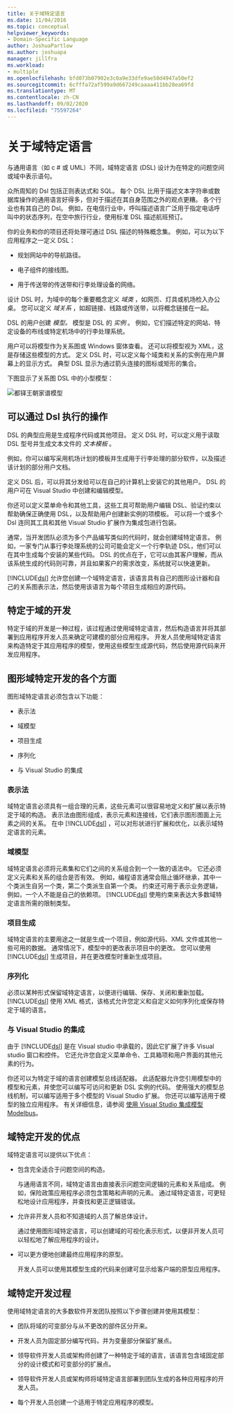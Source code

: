 ```yaml
---
title: 关于域特定语言
ms.date: 11/04/2016
ms.topic: conceptual
helpviewer_keywords:
- Domain-Specific Language
author: JoshuaPartlow
ms.author: joshuapa
manager: jillfra
ms.workload:
- multiple
ms.openlocfilehash: bfd073b07902e3c0a9e33dfe9ae50d4947a50ef2
ms.sourcegitcommit: 6cfffa72af599a9d667249caaaa411bb28ea69fd
ms.translationtype: MT
ms.contentlocale: zh-CN
ms.lasthandoff: 09/02/2020
ms.locfileid: "75597264"
---
```

# <a name="about-domain-specific-languages"></a>关于域特定语言

与通用语言（如 c # 或 UML）不同，域特定语言 (DSL) 设计为在特定的问题空间或域中表示语句。

众所周知的 Dsl 包括正则表达式和 SQL。 每个 DSL 比用于描述文本字符串或数据库操作的通用语言好得多，但对于描述在其自身范围之外的观点更糟。 各个行业也有其自己的 Dsl。 例如，在电信行业中，呼叫描述语言广泛用于指定电话呼叫中的状态序列，在空中旅行行业，使用标准 DSL 描述航班预订。

你的业务和你的项目还将处理可通过 DSL 描述的特殊概念集。 例如，可以为以下应用程序之一定义 DSL：

- 规划网站中的导航路径。

- 电子组件的接线图。

- 用于传送带的传送带和行李处理设备的网络。

设计 DSL 时，为域中的每个重要概念定义 *域类* ，如网页、灯具或机场检入办公桌。 您可以定义 *域关系* ，如超链接、线路或传送带，以将概念链接在一起。

DSL 的用户创建 *模型。* 模型是 DSL 的 *实例* 。 例如，它们描述特定的网站、特定设备的布线或特定机场中的行李处理系统。

用户可以将模型作为关系图或 Windows 窗体查看。 还可以将模型视为 XML，这是存储这些模型的方式。 定义 DSL 时，可以定义每个域类和关系的实例在用户屏幕上的显示方式。 典型 DSL 显示为通过箭头连接的图标或矩形的集合。

下图显示了关系图 DSL 中的小型模型：

![都铎王朝家谱模型](../modeling/media/tudor_familytreemodel.png)

## <a name="what-you-can-do-with-dsls"></a>可以通过 Dsl 执行的操作

DSL 的典型应用是生成程序代码或其他项目。 定义 DSL 时，可以定义用于读取 DSL 型号并生成文本文件的 *文本模板* 。

例如，你可以编写采用机场计划的模板并生成用于行李处理的部分软件，以及描述该计划的部分用户文档。

定义 DSL 后，可以将其分发给可以在自己的计算机上安装它的其他用户。 DSL 的用户可在 Visual Studio 中创建和编辑模型。

你还可以定义菜单命令和其他工具，这些工具可帮助用户编辑 DSL、验证约束以帮助确保正确使用 DSL，以及帮助用户创建新实例的项模板。 可以将一个或多个 Dsl 连同其工具和其他 Visual Studio 扩展作为集成包进行包装。

通常，当开发团队必须为多个产品编写类似的代码时，就会创建域特定语言。 例如，一家专门从事行李处理系统的公司可能会定义一个行李轨迹 DSL，他们可以在其中生成每个安装的某些代码。 DSL 的优点在于，它可以由其客户理解，而从该系统生成的代码则可靠，并且如果客户的需求改变，系统就可以快速更新。

[!INCLUDE[dsl](../modeling/includes/dsl_md.md)] 允许您创建一个域特定语言，该语言具有自己的图形设计器和自己的关系图表示法，然后使用该语言为每个项目生成相应的源代码。

## <a name="domain-specific-development"></a>特定于域的开发

特定于域的开发是一种过程，该过程通过使用域特定语言，然后构造语言并将其部署到应用程序开发人员来确定可建模的部分应用程序。 开发人员使用域特定语言来构造特定于其应用程序的模型，使用这些模型生成源代码，然后使用源代码来开发应用程序。

## <a name="aspects-of-graphical-domain-specific-development"></a>图形域特定开发的各个方面

图形域特定语言必须包含以下功能：

- 表示法

- 域模型

- 项目生成

- 序列化

- 与 Visual Studio 的集成

### <a name="notation"></a>表示法

域特定语言必须具有一组合理的元素，这些元素可以很容易地定义和扩展以表示特定于域的构造。 表示法由图形组成，表示元素和连接线，它们表示图形图面上元素之间的关系。 在中 [!INCLUDE[dsl](../modeling/includes/dsl_md.md)] ，可以对形状进行扩展和优化，以表示域特定语言的元素。

### <a name="domain-model"></a>域模型

域特定语言必须将元素集和它们之间的关系组合到一个一致的语法中。 它还必须定义元素和关系的组合是否有效。 例如，编程语言通常会阻止循环继承，其中一个类派生自另一个类，第二个类派生自第一个类。 约束还可用于表示业务逻辑，例如，一个人不能是自己的依赖项。 [!INCLUDE[dsl](../modeling/includes/dsl_md.md)] 使用约束来表达大多数域特定语言所需的限制类型。

### <a name="artifact-generation"></a>项目生成

域特定语言的主要用途之一就是生成一个项目，例如源代码、XML 文件或其他一些可用的数据。 通常情况下，模型中的更改表示项目中的更改。 您可以使用 [!INCLUDE[dsl](../modeling/includes/dsl_md.md)] 生成项目，并在更改模型时重新生成项目。

### <a name="serialization"></a>序列化

必须以某种形式保留域特定语言，以便进行编辑、保存、关闭和重新加载。 [!INCLUDE[dsl](../modeling/includes/dsl_md.md)] 使用 XML 格式，该格式允许您定义和自定义如何序列化或保存特定于域的语言。

### <a name="integration-with-visual-studio"></a>与 Visual Studio 的集成

由于 [!INCLUDE[dsl](../modeling/includes/dsl_md.md)] 是在 Visual studio 中承载的，因此它扩展了许多 Visual studio 窗口和控件。 它还允许您自定义菜单命令、工具箱项和用户界面的其他元素的行为。

你还可以为特定于域的语言创建模型总线适配器。 此适配器允许您引用模型中的模型和元素，并使您可以编写可访问和更新 DSL 实例的代码。 使用强大的模型总线机制，可以编写适用于多个模型的 Visual Studio 扩展。 你还可以编写适用于模型的独立应用程序。 有关详细信息，请参阅 [使用 Visual Studio 集成模型 Modelbus](../modeling/integrating-models-by-using-visual-studio-modelbus.md)。

## <a name="benefits-of-domain-specific-development"></a>域特定开发的优点

域特定语言可以提供以下优点：

- 包含完全适合于问题空间的构造。

     与通用语言不同，域特定语言由直接表示问题空间逻辑的元素和关系组成。 例如，保险政策应用程序必须包含策略和声明的元素。 通过域特定语言，可更轻松地设计应用程序，并查找和更正逻辑错误。

- 允许非开发人员和不知道域的人员了解总体设计。

     通过使用图形域特定语言，可以创建域的可视化表示形式，以便非开发人员可以轻松地了解应用程序的设计。

- 可以更方便地创建最终应用程序的原型。

     开发人员可以使用其模型生成的代码来创建可显示给客户端的原型应用程序。

## <a name="the-process-of-domain-specific-development"></a>域特定开发过程

使用域特定语言的大多数软件开发团队按照以下步骤创建并使用其模型：

- 团队将域的可变部分与从不更改的部件区分开来。

- 开发人员为固定部分编写代码，并为变量部分保留扩展点。

- 领导软件开发人员或架构师创建了一种特定于域的语言，该语言包含域固定部分的设计模式和可变部分的扩展点。

- 领导软件开发人员或架构师将域特定语言部署到团队生成的各种应用程序的开发人员。

- 每个开发人员创建一个适用于特定应用程序的模型。
